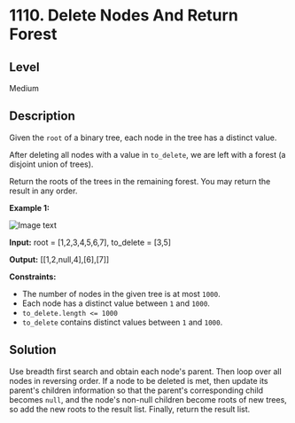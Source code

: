 # 1110. Delete Nodes And Return Forest
## Level
Medium

## Description
Given the `root` of a binary tree, each node in the tree has a distinct value.

After deleting all nodes with a value in `to_delete`, we are left with a forest (a disjoint union of trees).

Return the roots of the trees in the remaining forest. You may return the result in any order.

**Example 1:**

![Image text](https://assets.leetcode.com/uploads/2019/07/01/screen-shot-2019-07-01-at-53836-pm.png)

**Input:** root = [1,2,3,4,5,6,7], to_delete = [3,5]

**Output:** [[1,2,null,4],[6],[7]]

**Constraints:**

* The number of nodes in the given tree is at most `1000`.
* Each node has a distinct value between `1` and `1000`.
* `to_delete.length <= 1000`
* `to_delete` contains distinct values between `1` and `1000`.

## Solution
Use breadth first search and obtain each node's parent. Then loop over all nodes in reversing order. If a node to be deleted is met, then update its parent's children information so that the parent's corresponding child becomes `null`, and the node's non-null children become roots of new trees, so add the new roots to the result list. Finally, return the result list.
